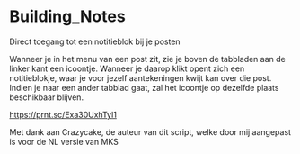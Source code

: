 # Building_Notes
Direct toegang tot een notitieblok bij je posten

Wanneer je in het menu van een post zit, zie je boven de tabbladen aan de linker kant een icoontje.
Wanneer je daarop klikt opent zich een notitieblokje, waar je voor jezelf aantekeningen kwijt kan over die post.
Indien je naar een ander tabblad gaat, zal het icoontje op dezelfde plaats beschikbaar blijven.

https://prnt.sc/Exa30UxhTyl1

Met dank aan Crazycake, de auteur van dit script, welke door mij aangepast is voor de NL versie van MKS
